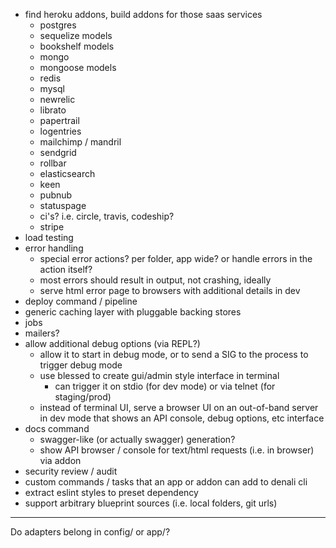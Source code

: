 * find heroku addons, build addons for those saas services
  * postgres
  * sequelize models
  * bookshelf models
  * mongo
  * mongoose models
  * redis
  * mysql
  * newrelic
  * librato
  * papertrail
  * logentries
  * mailchimp / mandril
  * sendgrid
  * rollbar
  * elasticsearch
  * keen
  * pubnub
  * statuspage
  * ci's? i.e. circle, travis, codeship?
  * stripe
* load testing
* error handling
  * special error actions? per folder, app wide? or handle errors in the action itself?
  * most errors should result in output, not crashing, ideally
  * serve html error page to browsers with additional details in dev
* deploy command / pipeline
* generic caching layer with pluggable backing stores
* jobs
* mailers?
* allow additional debug options (via REPL?)
  * allow it to start in debug mode, or to send a SIG to the process to trigger
    debug mode
  * use blessed to create gui/admin style interface in terminal
    * can trigger it on stdio (for dev mode) or via telnet (for staging/prod)
  * instead of terminal UI, serve a browser UI on an out-of-band server in dev
    mode that shows an API console, debug options, etc interface
* docs command
  * swagger-like (or actually swagger) generation?
  * show API browser / console for text/html requests (i.e. in browser) via addon
* security review / audit
* custom commands / tasks that an app or addon can add to denali cli
* extract eslint styles to preset dependency
* support arbitrary blueprint sources (i.e. local folders, git urls)

-----

Do adapters belong in config/ or app/?
